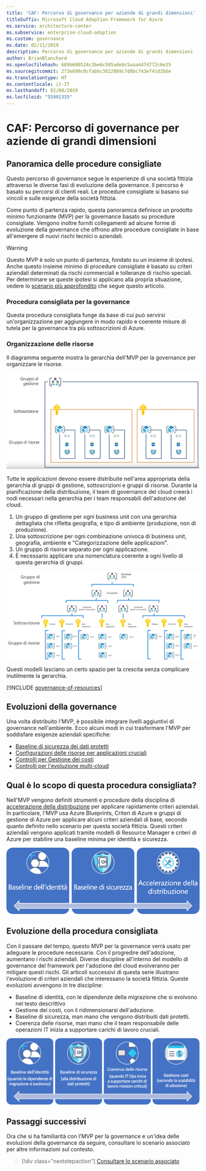 ```yaml
---
title: 'CAF: Percorso di governance per aziende di grandi dimensioni'
titleSuffix: Microsoft Cloud Adoption Framework for Azure
ms.service: architecture-center
ms.subservice: enterprise-cloud-adoption
ms.custom: governance
ms.date: 02/11/2019
description: Percorso di governance per aziende di grandi dimensioni
author: BrianBlanchard
ms.openlocfilehash: 689b600524c3be6c505ade8c5aaa447d772c6e35
ms.sourcegitcommit: 273e690c0cfabbc3822089c7d8bc743ef41d2b6e
ms.translationtype: HT
ms.contentlocale: it-IT
ms.lasthandoff: 02/08/2019
ms.locfileid: "55901335"
---
```

# <a name="caf-large-enterprise-governance-journey"></a>CAF: Percorso di governance per aziende di grandi dimensioni

## <a name="best-practice-overview"></a>Panoramica delle procedure consigliate

Questo percorso di governance segue le esperienze di una società fittizia attraverso le diverse fasi di evoluzione della governance. Il percorso è basato su percorsi di clienti reali. Le procedure consigliate si basano sui vincoli e sulle esigenze della società fittizia.

Come punto di partenza rapido, questa panoramica definisce un prodotto minimo funzionante (MVP) per la governance basato su procedure consigliate. Vengono inoltre forniti collegamenti ad alcune forme di evoluzione della governance che offrono altre procedure consigliate in base all'emergere di nuovi rischi tecnici o aziendali.

> [!WARNING]
> Questo MVP è solo un punto di partenza, fondato su un insieme di ipotesi. Anche questo insieme minimo di procedure consigliate è basato su criteri aziendali determinati da rischi commerciali e tolleranze di rischio speciali. Per determinare se queste ipotesi si applicano alla propria situazione, vedere lo [scenario più approfondito](./narrative.md) che segue questo articolo.

### <a name="governance-best-practice"></a>Procedura consigliata per la governance

Questa procedura consigliata funge da base di cui può servirsi un'organizzazione per aggiungere in modo rapido e coerente misure di tutela per la governance tra più sottoscrizioni di Azure.

### <a name="resource-organization"></a>Organizzazione delle risorse

Il diagramma seguente mostra la gerarchia dell'MVP per la governance per organizzare le risorse.

![Diagramma di organizzazione delle risorse](../../../_images/governance/resource-organization.png)

Tutte le applicazioni devono essere distribuite nell'area appropriata della gerarchia di gruppi di gestione, sottoscrizioni e gruppi di risorse. Durante la pianificazione della distribuzione, il team di governance del cloud creerà i nodi necessari nella gerarchia per i team responsabili dell'adozione del cloud.

1. Un gruppo di gestione per ogni business unit con una gerarchia dettagliata che rifletta geografia, e tipo di ambiente (produzione, non di produzione).
2. Una sottoscrizione per ogni combinazione univoca di business unit, geografia, ambiente e "Categorizzazione delle applicazioni".
3. Un gruppo di risorse separato per ogni applicazione.
4. È necessario applicare una nomenclatura coerente a ogni livello di questa gerarchia di gruppi.

![Diagramma di organizzazione delle risorse per le grandi imprese](../../../_images/governance/large-enterprise-resource-organization.png)

Questi modelli lasciano un certo spazio per la crescita senza complicare inutilmente la gerarchia.

[!INCLUDE [governance-of-resources](../../../../../includes/cloud-adoption/governance/governance-of-resources.md)]

## <a name="governance-evolutions"></a>Evoluzioni della governance

Una volta distribuito l'MVP, è possibile integrare livelli aggiuntivi di governance nell'ambiente. Ecco alcuni modi in cui trasformare l'MVP per soddisfare esigenze aziendali specifiche:

- [Baseline di sicurezza dei dati protetti](./security-baseline-evolution.md)
- [Configurazioni delle risorse per applicazioni cruciali](./resource-consistency-evolution.md)
- [Controlli per Gestione dei costi](./cost-management-evolution.md)
- [Controlli per l'evoluzione multi-cloud](./multi-cloud-evolution.md)

<!-- markdownlint-disable MD026 -->

## <a name="what-does-this-best-practice-do"></a>Qual è lo scopo di questa procedura consigliata?

Nell'MVP vengono definiti strumenti e procedure della disciplina di [accelerazione della distribuzione](../../deployment-acceleration/overview.md) per applicare rapidamente criteri aziendali. In particolare, l'MVP usa Azure Blueprints, Criteri di Azure e gruppi di gestione di Azure per applicare alcuni criteri aziendali di base, secondo quanto definito nello scenario per questa società fittizia. Questi criteri aziendali vengono applicati tramite modelli di Resource Manager e criteri di Azure per stabilire una baseline minima per identità e sicurezza.

![Esempio di MVP per una governance incrementale](../../../_images/governance/governance-mvp.png)

## <a name="evolving-the-best-practice"></a>Evoluzione della procedura consigliata

Con il passare del tempo, questo MVP per la governance verrà usato per adeguare le procedure necessarie. Con il progredire dell'adozione, aumentano i rischi aziendali. Diverse discipline all'interno del modello di governance del framework per l'adozione del cloud evolveranno per mitigare questi rischi. Gli articoli successivi di questa serie illustrano l'evoluzione di criteri aziendali che interessano la società fittizia. Queste evoluzioni avvengono in tre discipline:

- Baseline di identità, con le dipendenze della migrazione che si evolvono nel testo descrittivo
- Gestione dei costi, con il ridimensionarsi dell'adozione.
- Baseline di sicurezza, man mano che vengono distribuiti dati protetti.
- Coerenza delle risorse, man mano che il team responsabile delle operazioni IT inizia a supportare carichi di lavoro cruciali.

![Esempio di MVP per una governance incrementale](../../../_images/governance/governance-evolution-large.png)

## <a name="next-steps"></a>Passaggi successivi

Ora che si ha familiarità con l'MVP per la governance e un'idea delle evoluzioni della governance da seguire, consultare lo scenario associato per altre informazioni sul contesto.

> [!div class="nextstepaction"]
> [Consultare lo scenario associato](./narrative.md)
